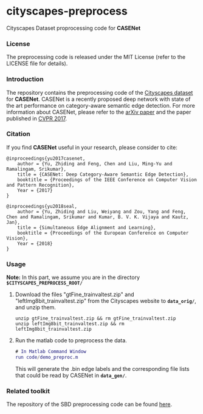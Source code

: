 # cityscapes-preprocess
Cityscapes Dataset proprocessing code for **CASENet**

### License

The preprocessing code is released under the MIT License (refer to the LICENSE file for details).

### Introduction

The repository contains the preprocessing code of the [Cityscapes dataset](https://www.cityscapes-dataset.com/) for **CASENet**. CASENet is a recently proposed deep network with state of the art performance on category-aware semantic edge detection. For more information about CASENet, please refer to the [arXiv paper](https://arxiv.org/pdf/1705.09759.pdf) and the paper published in [CVPR 2017](http://openaccess.thecvf.com/content_cvpr_2017/papers/Yu_CASENet_Deep_Category-Aware_CVPR_2017_paper.pdf).

### Citation

If you find **CASENet** useful in your research, please consider to cite:

    @inproceedings{yu2017casenet,
        author = {Yu, Zhiding and Feng, Chen and Liu, Ming-Yu and Ramalingam, Srikumar},
        title = {CASENet: Deep Category-Aware Semantic Edge Detection},
        booktitle = {Proceedings of the IEEE Conference on Computer Vision and Pattern Recognition},
        Year = {2017}
    }

    @inproceedings{yu2018seal,
        author = {Yu, Zhiding and Liu, Weiyang and Zou, Yang and Feng, Chen and Ramalingam, Srikumar and Kumar, B. V. K. Vijaya and Kautz, Jan},
        title = {Simultaneous Edge Alignment and Learning},
        booktitle = {Proceedings of the European Conference on Computer Vision},
        Year = {2018}
    }

### Usage
**Note:** In this part, we assume you are in the directory **`$CITYSCAPES_PREPROCESS_ROOT/`**

1. Download the files "gtFine_trainvaltest.zip" and "leftImg8bit_trainvaltest.zip" from the Cityscapes website to **`data_orig/`**, and unzip them.

	```Shell
	unzip gtFine_trainvaltest.zip && rm gtFine_trainvaltest.zip
	unzip leftImg8bit_trainvaltest.zip && rm leftImg8bit_trainvaltest.zip
	```
2. Run the matlab code to preprocess the data.

	```Matlab
	# In Matlab Command Window
	run code/demo_preproc.m
	```
    This will generate the .bin edge labels and the corresponding file lists that could be read by CASENet in **`data_gen/`**.

### Related toolkit

The repository of the SBD preprocessing code can be found [here](https://github.com/Chrisding/sbd-preprocess).
